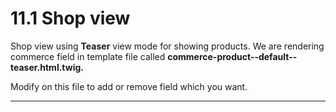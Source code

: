 # 11.1 Shop view

Shop view using **Teaser** view mode for showing products. We are rendering commerce field in template file called **commerce-product--default--teaser.html.twig.**

Modify on this file to add or remove field which you want.  
****



